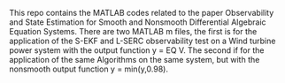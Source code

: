 This repo contains the MATLAB codes related to the paper Observability and State Estimation for Smooth and Nonsmooth Differential Algebraic Equation Systems. There are two MATLAB m files, the first is for the application of the S-EKF and L-SERC observability test on a Wind turbine power system with the output function y = EQ V. The second if for the application of the same Algorithms on the same system, but with the nonsmooth output function y = min(y,0.98).
